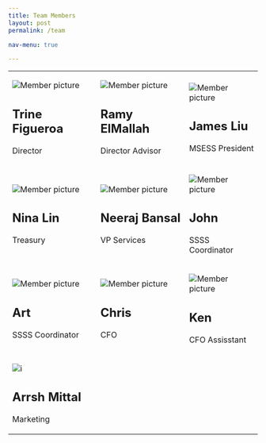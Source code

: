 ```yaml
---
title: Team Members
layout: post
permalink: /team

nav-menu: true

---
```


<!--  <center> <b><h1>Our Team members</h1></b>--->

<div class="table-wrapper">
<table class="alt">
<tbody>
	<tr>
		<td colspan="1"><p><span class="image main"><img src="assets/images/team/trine-min.jpg" alt="Member picture" /></span></p><p><h2>Trine Figueroa</h2></p><p>Director</p></td>
        <td colspan="1"><p><span class="image main"><img src="assets/images/team/ramy-min.jpg" alt="Member picture" /></span></p><p><h2>Ramy ElMallah</h2></p><p>Director Advisor</p></td>
        <td colspan="1"><p><span class="image main"><img src="assets/images/team/black-min.jpg" alt="Member picture" /></span></p><p><h2>James Liu</h2></p><p>MSESS President</p></td>
	</tr>
    <tr>
		<td colspan="1"><p><span class="image main"><img src="assets/images/team/black-min.jpg" alt="Member picture" /></span></p><p><h2>Nina Lin</h2></p><p>Treasury</p></td>
        <td colspan="1"><p><span class="image main"><img src="assets/images/team/neeraj_full-min.jpg" alt="Member picture" /></span></p><p><h2>Neeraj Bansal</h2></p><p>VP Services</p></td>
        <td colspan="1"><p><span class="image main"><img src="assets/images/team/john-min.jpg" alt="Member picture" /></span></p><p><h2>John</h2></p><p>SSSS Coordinator</p></td>
	</tr>
    <tr>
		<td colspan="1"><p><span class="image main"><img src="assets/images/team/black-min.jpg" alt="Member picture" /></span></p><p><h2>Art</h2></p><p>SSSS Coordinator</p></td>
        <td colspan="1"><p><span class="image main"><img src="assets/images/team/black-min.jpg" alt="Member picture" /></span></p><p><h2>Chris</h2></p><p>CFO</p></td>
        <td colspan="1"><p><span class="image main"><img src="assets/images/team/black-min.jpg" alt="Member picture" /></span></p><p><h2>Ken</h2></p><p>CFO Assisstant</p></td>
	</tr>
    <tr>
        <td colspan="1"><p><span class="image main"><img src="assets/images/team/arrsh-min.jpg" alt="i" /></span></p><p><h2>Arrsh Mittal</h2></p><p>Marketing</p></td>
        <td></td>
        <td></td>
    </tr>
</tbody>
</table>
</div>
